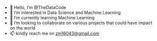- 👋 Hello, I’m @TheDataCode
- 👀 I’m interested in Data Science and Machine Learning
- 🌱 I’m currently learning Machine Learning
- 💞️ I’m looking to collaborate on various projects that could have impact on the world
- 📫 kindly reach me on zm16043@gmail.com

<!---
TheDataCode/TheDataCode is a ✨ special ✨ repository because its `README.md` (this file) appears on your GitHub profile.
You can click the Preview link to take a look at your changes.
--->
